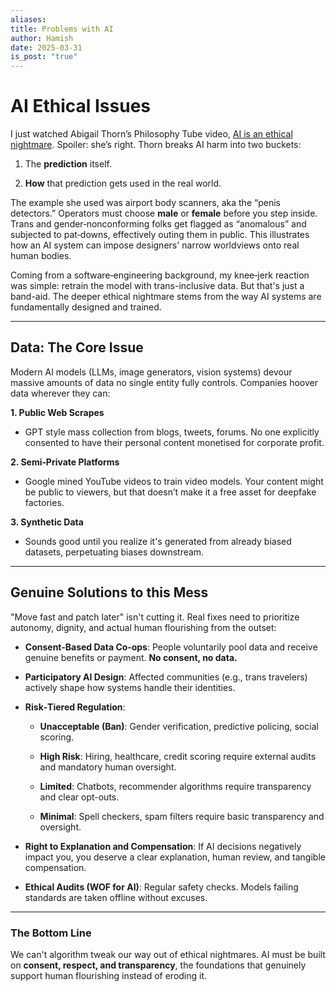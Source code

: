```yaml
---
aliases: 
title: Problems with AI
author: Hamish
date: 2025-03-31
is_post: "true"
---
```

# AI Ethical Issues

I just watched Abigail Thorn’s Philosophy Tube video, [AI is an ethical nightmare](https://www.youtube.com/watch?v=AaU6tI2pb3M). Spoiler: she’s right. Thorn breaks AI harm into two buckets:

1. The **prediction** itself.
    
2. **How** that prediction gets used in the real world.
    

The example she used was airport body scanners, aka the “penis detectors.” Operators must choose **male** or **female** before you step inside. Trans and gender‑nonconforming folks get flagged as “anomalous” and subjected to pat‑downs, effectively outing them in public. This illustrates how an AI system can impose designers' narrow worldviews onto real human bodies.

Coming from a software‑engineering background, my knee‑jerk reaction was simple: retrain the model with trans-inclusive data. But that's just a band-aid. The deeper ethical nightmare stems from the way AI systems are fundamentally designed and trained.

---

## Data: The Core Issue

Modern AI models (LLMs, image generators, vision systems) devour massive amounts of data no single entity fully controls. Companies hoover data wherever they can:

**1. Public Web Scrapes**

- GPT style mass collection from blogs, tweets, forums. No one explicitly consented to have their personal content monetised for corporate profit.
    

**2. Semi‑Private Platforms**

- Google mined YouTube videos to train video models. Your content might be public to viewers, but that doesn’t make it a free asset for deepfake factories.
    

**3. Synthetic Data**

- Sounds good until you realize it's generated from already biased datasets, perpetuating biases downstream.
    

---

## Genuine Solutions to this Mess

"Move fast and patch later" isn't cutting it. Real fixes need to prioritize autonomy, dignity, and actual human flourishing from the outset:

- **Consent-Based Data Co‑ops**: People voluntarily pool data and receive genuine benefits or payment. **No consent, no data.**
    
- **Participatory AI Design**: Affected communities (e.g., trans travelers) actively shape how systems handle their identities.
    
- **Risk‑Tiered Regulation**:
    
    - **Unacceptable (Ban)**: Gender verification, predictive policing, social scoring.
        
    - **High Risk**: Hiring, healthcare, credit scoring require external audits and mandatory human oversight.
        
    - **Limited**: Chatbots, recommender algorithms require transparency and clear opt-outs.
        
    - **Minimal**: Spell checkers, spam filters require basic transparency and oversight.
        
- **Right to Explanation and Compensation**: If AI decisions negatively impact you, you deserve a clear explanation, human review, and tangible compensation.
    
- **Ethical Audits (WOF for AI)**: Regular safety checks. Models failing standards are taken offline without excuses.
    

---

### The Bottom Line

We can't algorithm tweak our way out of ethical nightmares. AI must be built on **consent, respect, and transparency**, the foundations that genuinely support human flourishing instead of eroding it.
